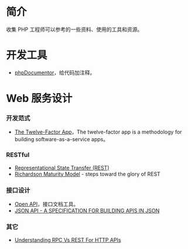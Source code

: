 # 简介
收集 PHP 工程师可以参考的一些资料、使用的工具和资源。

# 开发工具
- [phpDocumentor](https://www.phpdoc.org/)，给代码加注释。

# Web 服务设计
### 开发范式
 - [The Twelve-Factor App](https://12factor.net/)，The twelve-factor app is a methodology for building software-as-a-service apps。

### RESTful
- [Representational State Transfer (REST)](https://www.ics.uci.edu/~fielding/pubs/dissertation/rest_arch_style.htm)
- [Richardson Maturity Model](https://martinfowler.com/articles/richardsonMaturityModel.html) - steps toward the glory of REST

### 接口设计
- [Open API](https://swagger.io/docs/specification/about/)，接口文档工具。
- [JSON API - A SPECIFICATION FOR BUILDING APIS IN JSON](https://jsonapi.org/)

### 其它
- [Understanding RPC Vs REST For HTTP APIs](https://www.smashingmagazine.com/2016/09/understanding-rest-and-rpc-for-http-apis/)


